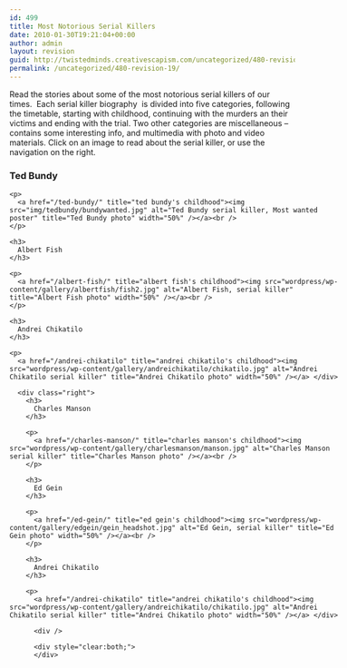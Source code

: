 ```yaml
---
id: 499
title: Most Notorious Serial Killers
date: 2010-01-30T19:21:04+00:00
author: admin
layout: revision
guid: http://twistedminds.creativescapism.com/uncategorized/480-revision-19/
permalink: /uncategorized/480-revision-19/
---
```

<p class="dropcap-first">
  Read the stories about some of the most notorious serial killers of our times.  Each serial killer biography  is divided into five categories, following the timetable, starting with childhood, continuing with the murders an their victims and ending with the trial. Two other categories are miscellaneous &#8211; contains some interesting info, and multimedia with photo and video materials. Click on an image to read about the serial killer, or use the navigation on the right.
</p>

<div style="width: 600px;">
  <div class="left">
    <h3>
      Ted Bundy
    </h3>
    
    <p>
      <a href="/ted-bundy/" title="ted bundy's childhood"><img src="img/tedbundy/bundywanted.jpg" alt="Ted Bundy serial killer, Most wanted poster" title="Ted Bundy photo" width="50%" /></a><br />
    </p>
    
    <h3>
      Albert Fish
    </h3>
    
    <p>
      <a href="/albert-fish/" title="albert fish's childhood"><img src="wordpress/wp-content/gallery/albertfish/fish2.jpg" alt="Albert Fish, serial killer" title="Albert Fish photo" width="50%" /></a><br />
    </p>
    
    <h3>
      Andrei Chikatilo
    </h3>
    
    <p>
      <a href="/andrei-chikatilo" title="andrei chikatilo's childhood"><img src="wordpress/wp-content/gallery/andreichikatilo/chikatilo.jpg" alt="Andrei Chikatilo serial killer" title="Andrei Chikatilo photo" width="50%" /></a> </div> 
      
      <div class="right">
        <h3>
          Charles Manson
        </h3>
        
        <p>
          <a href="/charles-manson/" title="charles manson's childhood"><img src="wordpress/wp-content/gallery/charlesmanson/manson.jpg" alt="Charles Manson serial killer" title="Charles Manson photo" /></a><br />
        </p>
        
        <h3>
          Ed Gein
        </h3>
        
        <p>
          <a href="/ed-gein/" title="ed gein's childhood"><img src="wordpress/wp-content/gallery/edgein/gein_headshot.jpg" alt="Ed Gein, serial killer" title="Ed Gein photo" width="50%" /></a><br />
        </p>
        
        <h3>
          Andrei Chikatilo
        </h3>
        
        <p>
          <a href="/andrei-chikatilo" title="andrei chikatilo's childhood"><img src="wordpress/wp-content/gallery/andreichikatilo/chikatilo.jpg" alt="Andrei Chikatilo serial killer" title="Andrei Chikatilo photo" width="50%" /></a> </div> 
          
          <div />
          
          <div style="clear:both;">
          </div>